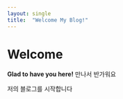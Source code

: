 ```yaml
---
layout: single
title:  "Welcome My Blog!"
---
```


# Welcome

**Glad to have you here!** 만나서 반가워요

저의 블로그를 시작합니다
